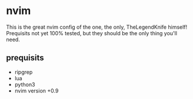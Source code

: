 # nvim
This is the great nvim config of the one, the only, TheLegendKnife himself!
Prequisits not yet 100% tested, but they should be the only thing you'll need.

## prequisits
- ripgrep
- lua
- python3
- nvim version +0.9
